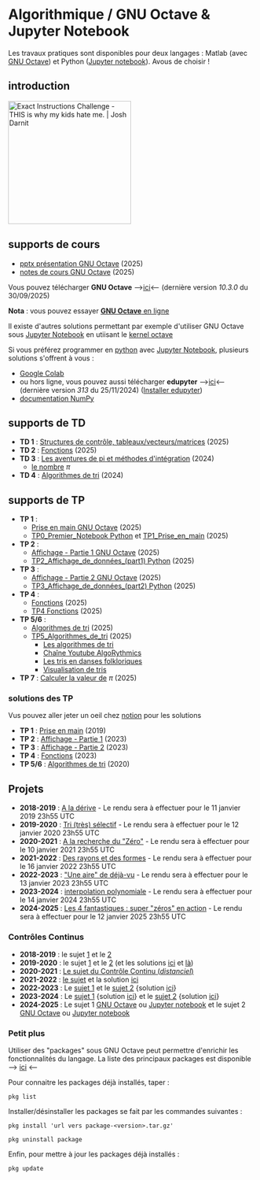 # Algorithmique / GNU Octave & Jupyter Notebook
Les travaux pratiques sont disponibles pour deux langages : Matlab (avec [GNU Octave](https://octave.org)) et Python ([Jupyter notebook](https://jupyter.org)). Avous de choisir !

## introduction
[<img src="https://img.youtube.com/vi/cDA3_5982h8/0.jpg" width=250 alt="Exact Instructions Challenge - THIS is why my kids hate me. | Josh Darnit">](https://www.youtube.com/watch?v=cDA3_5982h8)


## supports de cours
* [pptx présentation GNU Octave](https://github.com/truillet/upssitech/blob/master/GCGEO/3A/TD/gnu_octave_2025.pdf) (2025)
* [notes de cours GNU Octave](https://github.com/truillet/upssitech/blob/master/GCGEO/3A/TD/octave_v1.94.pdf) (2025)

Vous pouvez télécharger **GNU Octave** -->[ici](https://octave.org/download)<-- (dernière version *10.3.0* du 30/09/2025) 

**Nota** : vous pouvez essayer [**GNU Octave** en ligne](https://octave-online.net)

Il existe d'autres solutions permettant par exemple d'utiliser GNU Octave sous [Jupyter Notebook](https://jupyter.org) en utiisant le [kernel octave](https://pypi.org/project/octave-kernel)

Si vous préférez programmer en [python](https://www.python.org) avec [Jupyter Notebook](https://jupyter.org), plusieurs solutions s'offrent à vous : 
* [Google Colab](https://colab.research.google.com)
* ou hors ligne, vous pouvez aussi télécharger **edupyter** -->[ici](https://www.edupyter.net/)<-- (dernière version *313* du 25/11/2024) ([Installer edupyter](https://github.com/truillet/upssitech/blob/master/GCGEO/3A/TP/edupyter.pdf))
* [documentation NumPy](https://numpy.org/doc/stable/index.html) 
 

## supports de TD
* **TD 1** : [Structures de contrôle, tableaux/vecteurs/matrices](https://github.com/truillet/upssitech/blob/master/GCGEO/3A/TD/td1.md) (2025)
* **TD 2** : [Fonctions](https://github.com/truillet/upssitech/blob/master/GCGEO/3A/TD/td2.md) (2025)
* **TD 3** : [Les aventures de pi et méthodes d'intégration](https://github.com/truillet/upssitech/blob/master/GCGEO/3A/TD/TD3_Pi_Integration.pdf) (2024)
  * [le nombre](https://www.nombrepi.com) $\pi$
* **TD 4** : [Algorithmes de tri](https://github.com/truillet/upssitech/blob/master/GCGEO/3A/TD/TD4_algorithmes_de_tri.pdf) (2024)

## supports de TP
* **TP 1** :
   * [Prise en main GNU Octave](https://github.com/truillet/upssitech/blob/master/GCGEO/3A/TP/TP1_Prise_en_main.pdf) (2025)
   * [TP0_Premier_Notebook Python](https://github.com/truillet/upssitech/blob/master/GCGEO/3A/TP/ipynb/TP0_Premier_Notebook.ipynb) et [TP1_Prise_en_main](https://github.com/truillet/upssitech/blob/master/GCGEO/3A/TP/ipynb/TP1_Prise_en_main_de_Python.ipynb) (2025)
* **TP 2** :
   * [Affichage - Partie 1 GNU Octave](https://github.com/truillet/upssitech/blob/master/GCGEO/3A/TP/TP2_Affichage_Part1.pdf) (2025)
   * [TP2_Affichage_de_données_(part1) Python](https://github.com/truillet/upssitech/blob/master/GCGEO/3A/TP/ipynb/TP2-3_Affichage_de_donn%C3%A9es.ipynb) (2025)
* **TP 3** :
   * [Affichage - Partie 2 GNU Octave](https://github.com/truillet/upssitech/blob/master/GCGEO/3A/TP/TP3_Affichage_Part2.pdf) (2025)
   * [TP3_Affichage_de_données_(part2) Python](https://github.com/truillet/upssitech/blob/master/GCGEO/3A/TP/ipynb/TP2-3_Affichage_de_donn%C3%A9es.ipynb) (2025)
* **TP 4** :
   * [Fonctions](https://github.com/truillet/upssitech/blob/master/GCGEO/3A/TP/TP4_Fonctions.pdf) (2025)
   * [TP4 Fonctions](https://github.com/truillet/upssitech/blob/master/GCGEO/3A/TP/ipynb/TP4_Fonctions.ipynb) (2025)
* **TP 5/6** : 
   * [Algorithmes de tri](https://github.com/truillet/upssitech/blob/master/GCGEO/3A/TP/TP5-6_Algorithmes_tri.pdf) (2025)
   * [TP5_Algorithmes_de_tri](https://github.com/truillet/upssitech/blob/master/GCGEO/3A/TP/ipynb/TP5_Algorithmes_de_tri.ipynb) (2025)  
     * [Les algorithmes de tri](https://interstices.info/les-algorithmes-de-tri)
     * [Chaîne Youtube AlgoRythmics](https://www.youtube.com/user/AlgoRythmics)
     * [Les tris en danses folkloriques](https://www.laboiteverte.fr/algorithmes-tri-visualises-danses-folkloriques)
     * [Visualisation de tris](https://dharshakch97.github.io/sort-visualizer)
* **TP 7** : [Calculer la valeur de](https://github.com/truillet/upssitech/blob/master/GCGEO/3A/TP/TP7_Pi.pdf) $\pi$ (2025)

### solutions des TP
Vus pouvez aller jeter un oeil chez [notion](https://ctruille.notion.site/TP-1A-GCGEO-fb1f35a33b8147dfb3cc4116c08f96fc) pour les solutions

* **TP 1** : [Prise en main](https://github.com/truillet/upssitech/blob/master/GCGEO/3A/TP/solutions/tp1.zip) (2019)
* **TP 2** : [Affichage - Partie 1](https://github.com/truillet/upssitech/blob/master/GCGEO/3A/TP/solutions/tp2.zip) (2023)
* **TP 3** : [Affichage - Partie 2](https://github.com/truillet/upssitech/blob/master/GCGEO/3A/TP/solutions/tp3.zip) (2023)
* **TP 4** : [Fonctions](https://github.com/truillet/upssitech/blob/master/GCGEO/3A/TP/solutions/tp4.zip) (2023)
* **TP 5/6** : [Algorithmes de tri](https://github.com/truillet/upssitech/blob/master/GCGEO/3A/TP/solutions/tp5_6.zip) (2020)

## Projets
* **2018-2019** : [A la dérive](https://github.com/truillet/upssitech/blob/master/GCGEO/3A/TP/Projet_2019_v1.0.pdf) - Le rendu sera à effectuer pour le 11 janvier 2019 23h55 UTC
* **2019-2020** : [Tri (très) sélectif](https://github.com/truillet/upssitech/blob/master/GCGEO/3A/TP/Projet-2020_v1.0_GCGEO.pdf) - Le rendu sera à effectuer pour le 12 janvier 2020 23h55 UTC
* **2020-2021** : [A la recherche du "Zéro"](https://github.com/truillet/upssitech/blob/master/GCGEO/3A/TP/Projet-2021_v1.0.pdf) - Le rendu sera à effectuer pour le 10 janvier 2021 23h55 UTC
* **2021-2022** : [Des rayons et des formes](https://github.com/vgaildrat/2021_GCGEO_Projet) - Le rendu sera à effectuer pour le 16 janvier 2022 23h55 UTC
* **2022-2023** : ["Une aire" de déjà-vu](https://github.com/truillet/upssitech/blob/master/GCGEO/3A/TP/Projet-2023_v1.0.pdf) - Le rendu sera à effectuer pour le 13 janvier 2023 23h55 UTC
* **2023-2024** : [interpolation polynomiale](https://github.com/truillet/upssitech/blob/master/GCGEO/3A/TP/Projet-2024_v1.0.pdf) - Le rendu sera à effectuer pour le 14 janvier 2024 23h55 UTC
* **2024-2025** : [Les 4 fantastiques : super "zéros" en action](https://github.com/truillet/upssitech/blob/master/GCGEO/31A/TP/Projet-2025_v1.0.pdf) - Le rendu sera à effectuer pour le 12 janvier 2025 23h55 UTC

### Contrôles Continus
* **2018-2019** : le sujet [1](https://github.com/truillet/upssitech/blob/master/GCGEO/3A/CC/TP8%20-%20Controle%20Continu_2018_GCGE0_Gr1.pdf) et le [2](https://github.com/truillet/upssitech/blob/master/GCGEO/3A/CC/TP8%20-%20Controle%20Continu_2018_GCGEO_Gr2.pdf)
* **2019-2020** : le sujet [1](https://github.com/truillet/upssitech/blob/master/GCGEO/3A/CC/TP8%20-%20Controle%20Continu_2019-Gr1_GCGEO.pdf) et le [2](https://github.com/truillet/upssitech/blob/master/GCGEO/3A/CC/TP8%20-%20Controle%20Continu_2019-Gr2_GCGEO.pdf) (et les solutions [ici](https://github.com/truillet/upssitech/blob/master/GCGEO/3A/CC/solutions/CC2019_Gr1.zip) et [là](https://github.com/truillet/upssitech/blob/master/GCGEO/3A/CC/solutions/CC2019_Gr2.zip))
* **2020-2021** : [Le sujet du Contrôle Continu (*distanciel*)](https://github.com/truillet/upssitech/blob/master/GCGEO/3A/CC/CC_2020.pdf)
* **2021-2022** : [le sujet](https://github.com/truillet/upssitech/blob/master/GCGEO/3A/CC/CC_2021_GCGEO.pdf) et la solution [ici](https://github.com/truillet/upssitech/blob/master/GCGEO/3A/CC/solutions/CC2021.zip)
* **2022-2023** : Le [sujet 1](https://github.com/truillet/upssitech/blob/master/GCGEO/3A/CC/CC_2022-Gr1_GCGEO.pdf) et le [sujet 2](https://github.com/truillet/upssitech/blob/master/GCGEO/3A/CC/CC_2022-Gr2_GCGEO.pdf) {solution [ici](https://github.com/truillet/upssitech/blob/master/GCGEO/3A/CC/solutions/CC_2022-Gr2_GCGEO.zip)}
* **2023-2024** : Le [sujet 1](https://github.com/truillet/upssitech/blob/master/GCGEO/3A/CC/CC_2023-Gr1_GCGEO.pdf) {solution [ici](https://github.com/truillet/upssitech/blob/master/GCGEO/3A/CC/solutions/CC_2023-Gr1_GCGEO.zip)} et le [sujet 2](https://github.com/truillet/upssitech/blob/master/GCGEO/3A/CC/CC_2023-Gr2_GCGEO.pdf) {solution [ici](https://github.com/truillet/upssitech/blob/master/GCGEO/3A/CC/solutions/CC_2023-Gr2_GCGEO.zip)}
* **2024-2025** : Le sujet 1 [GNU Octave](https://github.com/truillet/upssitech/blob/master/GCGEO/3A/CC/CC_2024-Gr1_GCGEO.pdf) ou [Jupyter notebook](https://github.com/truillet/upssitech/blob/master/GCGEO/3A/CC/CC1_2024_2025_Sujet_1.ipynb) et le sujet 2 [GNU Octave](https://github.com/truillet/upssitech/blob/master/GCGEO/3A/CC/CC_2024-Gr2_GCGEO.pdf) ou [Jupyter notebook](https://github.com/truillet/upssitech/blob/master/GCGEO/3A/CC/CC1_2024_2025_Sujet_2.ipynb)
  
### Petit plus 
Utiliser des "packages" sous GNU Octave peut permettre d'enrichir les fonctionnalités du langage. La liste des principaux packages est disponible --> [ici](https://gnu-octave.github.io/packages) <--

Pour connaitre les packages déjà installés, taper : 
```
pkg list
```

Installer/désinstaller les packages se fait par les commandes suivantes :
```
pkg install 'url vers package-<version>.tar.gz'

pkg uninstall package
```
Enfin, pour mettre à jour les packages déjà installés :
```
pkg update
```
